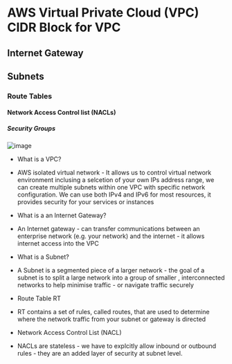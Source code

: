 # AWS Virtual Private Cloud (VPC) CIDR Block for VPC
## Internet Gateway
## Subnets
### Route Tables
#### Network Access Control list (NACLs)
##### Security Groups

![image](https://user-images.githubusercontent.com/88186084/132206837-00a308d2-ee2d-4daf-ad77-8aa525a09b4a.png)

- What is a VPC?
- AWS isolated virtual network - It allows us to control virtual network environment inclusing a selcetion of your own IPs address range, we can create multiple subnets within one VPC with specific network configuration. We can use both IPv4 and IPv6 for most resources, it provides security for your services or instances

- What is a an Internet Gateway?
- An Internet gateway - can transfer communications between an enterprise network (e.g. your network) and the internet - it allows internet access into the VPC

- What is a Subnet?
- A Subnet is a segmented piece of a larger network - the goal of a subnet is to split a large network into a group of smaller , interconnected networks to help minimise traffic - or navigate traffic securely

- Route Table RT
- RT contains a set of rules, called routes, that are used to determine where the network traffic from your subnet or gateway is directed





- Network Access Control List (NACL)
-  NACLs are stateless - we have to explcitly allow inbound or outbound rules - they are an added layer of security at subnet level.











